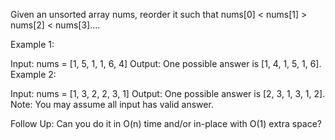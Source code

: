 Given an unsorted array nums, reorder it such that nums[0] < nums[1] > nums[2] < nums[3]....

Example 1:

Input: nums = [1, 5, 1, 1, 6, 4]
Output: One possible answer is [1, 4, 1, 5, 1, 6].
Example 2:

Input: nums = [1, 3, 2, 2, 3, 1]
Output: One possible answer is [2, 3, 1, 3, 1, 2].
Note:
You may assume all input has valid answer.

Follow Up:
Can you do it in O(n) time and/or in-place with O(1) extra space?